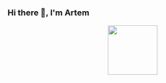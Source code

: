 ### Hi there 👋, I'm Artem

<!--
**Art9050/Art9050** is a ✨ _special_ ✨ repository because its `README.md` (this file) appears on your GitHub profile.

Here are some ideas to get you started:

- 🔭 I’m currently working on ...
- 🌱 I’m currently learning ...
- 👯 I’m looking to collaborate on ...
- 🤔 I’m looking for help with ...
- 💬 Ask me about ...
- 📫 How to reach me: ...
- 😄 Pronouns: ...
- ⚡ Fun fact: ...
-->

<div id="header" align="center">
  <img src="[https://media.giphy.com/media/M9gbBd9nbDrOTu1Mqx/giphy.gif](https://img2.joyreactor.cc/pics/post/%D0%B3%D0%B8%D1%84%D0%BA%D0%B8- %D1%81%D0%B0%D0%BC%D1%81%D1%83%D0%BD%D0%B3-%D0%B2%D0%B7%D1%80%D1%8B%D0%B2%D0%BE%D0%BE%D0%BF%D0%B0%D1%81%D0%BD%D0%BE%D1%81%D1%82%D1%8C-%D0%A1%D0%B8%D0%BC%D0%BF%D1%81%D0%BE%D0%BD%D1%8B-3419525.gif)" width="100"/>
</div>

